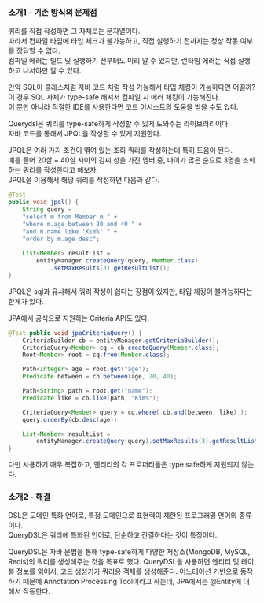### 소개1 - 기존 방식의 문제점

쿼리를 직접 작성하면 그 자체로는 문자열이다.  
따라서 컨파일 타임에 타입 체크가 불가능하고, 직접 실행하기 전까지는 정상 작동 여부를 장담할 수 없다.  
컴파일 에러는 빌드 및 실행하기 전부터도 미리 알 수 있지만, 런타임 에러는 직접 실행하고 나서야만 알 수 있다.

만약 SQL이 클래스처럼 자바 코드 처럼 작성 가능해서 타입 체킹이 가능하다면 어떨까?  
이 경우 SQL 자체가 type-safe 해져서 컴파일 시 에러 체킹이 가능해진다.  
이 뿐만 아니라 적절한 IDE를 사용한다면 코드 어시스트의 도움을 받을 수도 있다.

Querydsl은 쿼리를 type-safe하게 작성할 수 있게 도와주는 라이브러리이다.  
자바 코드를 통해서 JPQL을 작성할 수 있게 지원한다.

JPQL은 여러 가지 조건이 엮여 있는 조회 쿼리를 작성하는데 특히 도움이 된다.  
예를 들어 20살 ~ 40살 사이의 김씨 성을 가진 멤버 중, 나이가 많은 순으로 3명을 조회하는 쿼리를 작성한다고 해보자.  
JPQL을 이용해서 해당 쿼리를 작성하면 다음과 같다.

```java
@Test
public void jpql() {
    String query =
    "select m from Member m " +
    "where m.age between 20 and 40 " +
    "and m.name like 'Kim%' " +
    "order by m.age desc";
     
    List<Member> resultList =
        entityManager.createQuery(query, Member.class)
            .setMaxResults(3).getResultList();
}
```

JPQL은 sql과 유사해서 쿼리 작성이 쉽다는 장점이 있지만, 타입 체킹이 불가능하다는 한계가 있다.

JPA에서 공식으로 지원하는 Criteria API도 있다.

```java
@Test public void jpaCriteriaQuery() {
    CriteriaBuilder cb = entityManager.getCriteriaBuilder();
    CriteriaQuery<Member> cq = cb.createQuery(Member.class);
    Root<Member> root = cq.from(Member.class);

    Path<Integer> age = root.get("age");
    Predicate between = cb.between(age, 20, 40);

    Path<String> path = root.get("name");
    Predicate like = cb.like(path, "Kim%");

    CriteriaQuery<Member> query = cq.where( cb.and(between, like) );
    query.orderBy(cb.desc(age));

    List<Member> resultList = 
        entityManager.createQuery(query).setMaxResults(3).getResultList(); 
}
```

다만 사용하기 매우 복잡하고, 엔티티의 각 프로퍼티들은 type safe하게 지원되지 않는다.

### 소개2 - 해결

DSL은 도메인 특화 언어로, 특정 도메인으로 표현력이 제한된 프로그래밍 언어의 종류이다.  
QueryDSL은 쿼리에 특화된 언어로, 단순하고 간결하다는 것이 특징이다.

QueryDSL은 자바 문법을 통해 type-safe하게 다양한 저장소(MongoDB, MySQL, Redis)의 쿼리를 생성해주는 것을 목표로 했다.
QueryDSL을 사용하면 엔티티 및 테이블 정보를 읽어서, 코드 생성기가 쿼리용 객체를 생성해준다.
어노테이션 기반으로 동작하기 때문에 Annotation Processing Tool이라고 하는데, JPA에서는 @Entity에 대해서 작동한다.


